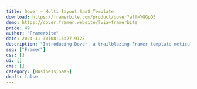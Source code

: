 ```yaml
---
title: Dover — Multi-layout SaaS Template
download: https://framerbite.com/product/dover?aff=YGGpO5
demo: https://dover.framer.website/?via=framerbite
price: 49
author: "Framerbite"
date: 2024-11-30T08:15:27.912Z
description: "Introducing Dover, a trailblazing Framer template meticulously crafted for SaaS and startup businesses."
ssg: ["Framer"]
css: []
ui: []
cms: []
category: [Business,SaaS]
draft: false
---
```

